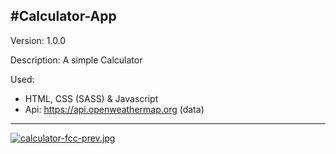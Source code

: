 #Calculator-App
---------------------------------------------------------

Version: 1.0.0

Description: A simple Calculator

Used:
- HTML, CSS (SASS) & Javascript
- Api: https://api.openweathermap.org (data)

---------------------------------------------------------

[![calculator-fcc-prev.jpg](https://i.postimg.cc/59FXGtvg/calculator-fcc-prev.jpg)](https://postimg.cc/hhc4Qc2Q)
